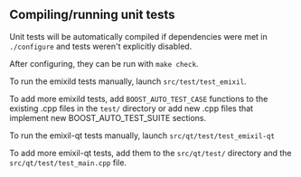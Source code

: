 Compiling/running unit tests
------------------------------------

Unit tests will be automatically compiled if dependencies were met in `./configure`
and tests weren't explicitly disabled.

After configuring, they can be run with `make check`.

To run the emixild tests manually, launch `src/test/test_emixil`.

To add more emixild tests, add `BOOST_AUTO_TEST_CASE` functions to the existing
.cpp files in the `test/` directory or add new .cpp files that
implement new BOOST_AUTO_TEST_SUITE sections.

To run the emixil-qt tests manually, launch `src/qt/test/test_emixil-qt`

To add more emixil-qt tests, add them to the `src/qt/test/` directory and
the `src/qt/test/test_main.cpp` file.
